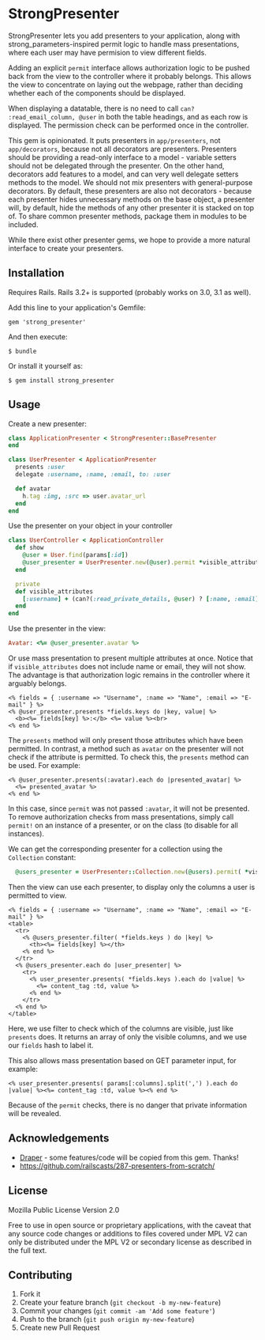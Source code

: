 # StrongPresenter

StrongPresenter lets you add presenters to your application, along with strong_parameters-inspired permit logic to handle mass presentations, where each user may have permision to view different fields.

Adding an explicit `permit` interface allows authorization logic to be pushed back from the view to the controller where it probably belongs. This allows the view to concentrate on laying out the webpage, rather than deciding whether each of the components should be displayed.

When displaying a datatable, there is no need to call `can? :read_email_column, @user` in both the table headings, and as each row is displayed. The permission check can be performed once in the controller.

This gem is opinionated. It puts presenters in `app/presenters`, not `app/decorators`, because not all decorators are presenters. Presenters should be providing a read-only interface to a model - variable setters should not be delegated through the presenter. On the other hand, decorators add features to a model, and can very well delegate setters methods to the model. We should not mix presenters with general-purpose decorators. By default, these presenters are also not decorators - because each presenter hides unnecessary methods on the base object, a presenter will, by default, hide the methods of any other presenter it is stacked on top of. To share common presenter methods, package them in modules to be included.

While there exist other presenter gems, we hope to provide a more natural interface to create your presenters.

## Installation

Requires Rails. Rails 3.2+ is supported (probably works on 3.0, 3.1 as well).

Add this line to your application's Gemfile:

    gem 'strong_presenter'

And then execute:

    $ bundle

Or install it yourself as:

    $ gem install strong_presenter

## Usage

Create a new presenter:

```ruby    
class ApplicationPresenter < StrongPresenter::BasePresenter
end

class UserPresenter < ApplicationPresenter
  presents :user
  delegate :username, :name, :email, to: :user

  def avatar
    h.tag :img, :src => user.avatar_url
  end
end
```

Use the presenter on your object in your controller

```ruby
class UserController < ApplicationController
  def show
    @user = User.find(params[:id])
    @user_presenter = UserPresenter.new(@user).permit *visible_attributes
  end

  private
  def visible_attributes
    [:username] + (can?(:read_private_details, @user) ? [:name, :email] : [])
  end
end
```

Use the presenter in the view:

```ruby
Avatar: <%= @user_presenter.avatar %>
```

Or use mass presentation to present multiple attributes at once. Notice that if `visible_attributes`
does not include name or email, they will not show. The advantage is that authorization logic
remains in the controller where it arguably belongs.

```erb
<% fields = { :username => "Username", :name => "Name", :email => "E-mail" } %>
<% @user_presenter.presents *fields.keys do |key, value| %>
  <b><%= fields[key] %>:</b> <%= value %><br>
<% end %>
```

The `presents` method will only present those attributes which have been permitted. In contrast, a method
such as `avatar` on the presenter will not check if the attribute is permitted. To check this, the `presents`
method can be used. For example:

```erb
<% @user_presenter.presents(:avatar).each do |presented_avatar| %>
  <%= presented_avatar %>
<% end %>
```

In this case, since `permit` was not passed `:avatar`, it will not be presented. To remove authorization checks
from mass presentations, simply call `permit!` on an instance of a presenter, or on the class (to disable for all instances).

We can get the corresponding presenter for a collection using the `Collection` constant:

```ruby
  @users_presenter = UserPresenter::Collection.new(@users).permit( *visible_attributes )
```

Then the view can use each presenter, to display only the columns a user is permitted to view.

```erb
<% fields = { :username => "Username", :name => "Name", :email => "E-mail" } %>
<table>
  <tr>
    <% @users_presenter.filter( *fields.keys ) do |key| %>
      <th><%= fields[key] %></th>
    <% end %>
  </tr>
  <% @users_presenter.each do |user_presenter| %>
    <tr>
      <% user_presenter.presents( *fields.keys ).each do |value| %>
        <%= content_tag :td, value %>
      <% end %>
    </tr>
  <% end %>
</table>
```

Here, we use filter to check which of the columns are visible, just like `presents` does. It returns an
array of only the visible columns, and we use our `fields` hash to label it.

This also allows mass presentation based on GET parameter input, for example:

```erb
<% user_presenter.presents( params[:columns].split(',') ).each do |value| %><%= content_tag :td, value %><% end %>
```

Because of the `permit` checks, there is no danger that private information will be revealed.

## Acknowledgements

- [Draper](https://github.com/drapergem/draper) - some features/code will be copied from this gem. Thanks!
- https://github.com/railscasts/287-presenters-from-scratch/

## License

Mozilla Public License Version 2.0

Free to use in open source or proprietary applications, with the caveat that any source code changes or additions to files covered under MPL V2 can only be distributed under the MPL V2 or secondary license as described in the full text.

## Contributing

1. Fork it
2. Create your feature branch (`git checkout -b my-new-feature`)
3. Commit your changes (`git commit -am 'Add some feature'`)
4. Push to the branch (`git push origin my-new-feature`)
5. Create new Pull Request
